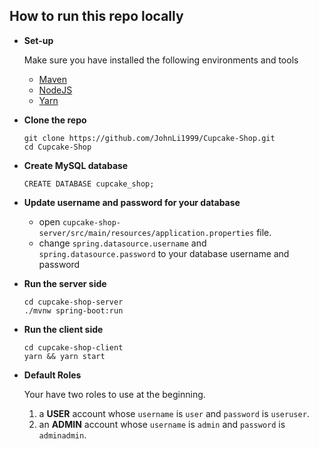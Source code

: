 ## How to run this repo locally

- **Set-up**

    Make sure you have installed the following environments and tools
    - [Maven](https://maven.apache.org/download.cgi)
    - [NodeJS](https://nodejs.org/en/download/)
    - [Yarn](https://classic.yarnpkg.com/en/docs/install#mac-stable)

- **Clone the repo**
    ```
    git clone https://github.com/JohnLi1999/Cupcake-Shop.git
    cd Cupcake-Shop
    ```

- **Create MySQL database**
    ```
    CREATE DATABASE cupcake_shop;
    ```
   
- **Update username and password for your database**
    - open `cupcake-shop-server/src/main/resources/application.properties` file.
    - change `spring.datasource.username` and `spring.datasource.password` to your database username and password
   
- **Run the server side**
    ```
    cd cupcake-shop-server
    ./mvnw spring-boot:run
    ```
   
- **Run the client side**
    ```
    cd cupcake-shop-client
    yarn && yarn start
    ```

- **Default Roles**

    Your have two roles to use at the beginning.
    1. a **USER** account whose `username` is `user` and `password` is `useruser`.
    2. an **ADMIN** account whose `username` is `admin` and `password` is `adminadmin`.